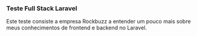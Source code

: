 ### Teste Full Stack Laravel

Este teste consiste a empresa Rockbuzz a entender um pouco mais sobre meus conhecimentos de frontend e backend no Laravel.
